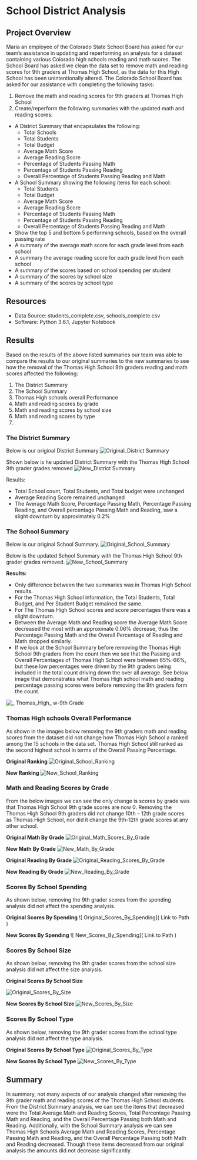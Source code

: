 # School District Analysis 
## Project Overview
Maria an employee of the Colorado State School Board has asked for our team’s assistance in updating and reperforming an analysis for a dataset containing various Colorado high schools reading and math scores. The School Board has asked we clean the data set to remove math and reading scores for 9th graders at Thomas High School, as the data for this High School has been unintentionally altered. The Colorado School Board has asked for our assistance with completing the following tasks:
1. Remove the math and reading scores for 9th graders at Thomas High School
2. Create/reperform the following summaries with the updated math and reading scores:
  - A District Summary that encapsulates the following:
      -  Total Schools
      -  Total Students
      -  Total Budget
      - Average Math Score
      - Average Reading Score
      - Percentage of Students Passing Math
      - Percentage of Students Passing Reading
      - Overall Percentage of Students Passing Reading and Math
  - A School Summary showing the following items for each school:
      - Total Students
      - Total Budget
      - Average Math Score
      - Average Reading Score
      - Percentage of Students Passing Math
      - Percentage of Students Passing Reading
      - Overall Percentage of Students Passing Reading and Math   
  - Show the top 5 and bottom 5 performing schools, based on the overall passing rate
  - A summary of the average math score for each grade level from each school
  - A summary the average reading score for each grade level from each school
  - A summary of the scores based on school spending per student
  - A summary of the scores by school size
  - A summary of the scores by  school type 

## Resources
- Data Source: students_complete.csv, schools_complete.csv
- Software: Python 3.6.1, Jupyter Notebook
## Results 
Based on the results of the above listed summaries our team was able to compare the results to our original summaries to the new summaries to see how the removal of the Thomas High School 9th graders reading and math scores affected the following:
1.	The District Summary
2.	The School Summary
3.	Thomas High schools overall Performance
4.	Math and reading scores by grade
5.	Math and reading scores by school size
6.	Math and reading scores by type
7.	
### The District Summary
Below is our original District Summary
![ Original_District Summary]( https://github.com/lmacera/School_District_Analysis/blob/main/Resources%202/Original_District%20Summary.PNG )

Shown below is he updated District Summary with the Thomas High School 9th grader grades removed 
![ New_District Summary]( https://github.com/lmacera/School_District_Analysis/blob/main/Resources%202/New_District%20Summary.PNG )

Results:
-	Total School count, Total Students, and Total budget were unchanged
-	Average Reading Score remained unchanged
-	The Average Math Score, Percentage Passing Math, Percentage Passing Reading, and Overall percentage Passing Math and Reading, saw a slight downturn by approximately 0.2%
### The School Summary
Below is our original School Summary.
![Original_School_Summary]( https://github.com/lmacera/School_District_Analysis/blob/main/Resources%202/Original_School_Summary.PNG )

Below is the updated School Summary with the Thomas High School 9th grader grades removed. 
![New_School_Summary]( https://github.com/lmacera/School_District_Analysis/blob/main/Resources%202/New_School_Summary.PNG )

**Results:**
-	Only difference between the two summaries was in Thomas High School results.
-	For the Thomas High School information, the Total Students, Total Budget, and Per Student Budget remained the same.
-	For The Thomas High School scores and score percentages there was a slight downturn.
-	Between the Average Math and Reading score the Average Math Score decreased the most with an approximate 0.06% decrease, thus the Percentage Passing Math and the Overall Percentage of Reading and Math dropped similarly. 
-	If we look at the School Summary before removing the Thomas High School 9th graders from the count then we see that the Passing and Overall Percentages of Thomas High School were between 65%-66%, but these low percentages were driven by the 9th graders being included in the total count driving down the over all average. See below image that demonstrates what Thomas High school math and reading percentage passing scores were before removing the 9th graders form the count.

![ _ Thomas_High_ w-9th Grade]( https://github.com/lmacera/School_District_Analysis/blob/main/Resources%202/_%20Thomas_High_%20w-9th%20Grade.PNG )

### Thomas High schools Overall Performance
As shown in the images below removing the 9th graders math and reading scores from the dataset did not change how Thomas High School a ranked among the 15 schools in the data set. Thomas High School still ranked as the second highest school in terms of the Overall Passing Percentage.

**Original Ranking** 
![Original_School_Ranking]( https://github.com/lmacera/School_District_Analysis/blob/main/Resources%202/Original_School_Ranking.PNG )

**New Ranking**
![New_School_Ranking]( https://github.com/lmacera/School_District_Analysis/blob/main/Resources%202/New_School_Ranking.PNG )

### Math and Reading Scores by Grade
From the below images we can see the only change is scores by grade was that Thomas High School 9th grade scores are now 0. Removing the Thomas High School 9th graders did not change 10th – 12th grade scores as Thomas High School, nor did it change the 9th-12th grade scores at any other school.

**Original Math By Grade**
![ Original_Math_Scores_By_Grade]( https://github.com/lmacera/School_District_Analysis/blob/main/Resources%202/Original_Math_Scores_By_Grade.PNG )

**New Math By Grade**
![ New_Math_By_Grade]( https://github.com/lmacera/School_District_Analysis/blob/main/Resources%202/New_Math_By_Grade.PNG )

**Original Reading By Grade**
![ Original_Reading_Scores_By_Grade]( https://github.com/lmacera/School_District_Analysis/blob/main/Resources%202/Original_Reading_Scores_By_Grade.PNG )

**New Reading By Grade**
![ New_Reading_By_Grade]( https://github.com/lmacera/School_District_Analysis/blob/main/Resources%202/New_Reading_By_Grade.PNG )

### Scores By School Spending
As shown below, removing the 9th grader scores from the spending analysis did not affect the spending analysis.

**Original Scores By Spending**
![ Original_Scores_By_Spending]( Link to Path )

**New Scores By Spending**
![ New_Scores_By_Spending]( Link to Path )

### Scores By School Size
As shown below, removing the 9th grader scores from the school size analysis did not affect the size analysis.

**Original Scores By School Size**

![ Original_Scores_By_Size]( https://github.com/lmacera/School_District_Analysis/blob/main/Resources%202/Original_Scores_By_Size.PNG )

**New Scores By School Size**
![ New_Scores_By_Size]( https://github.com/lmacera/School_District_Analysis/blob/main/Resources%202/New_Scores_By_Size.PNG )

### Scores By School Type
As shown below, removing the 9th grader scores from the school type analysis did not affect the type analysis.

**Original Scores By School Type**
![Original_Scores_By_Type]( https://github.com/lmacera/School_District_Analysis/blob/main/Resources%202/Original_Scores_By_Size.PNG )

**New Scores By School Type**
![New_Scores_By_Type]( https://github.com/lmacera/School_District_Analysis/blob/main/Resources%202/New_Scores_By_Type.PNG )

## Summary
In summary, not many aspects of our analysis changed after removing the 9th grader math and reading scores of the Thomas High School students. From the District Summary analysis, we can see the items that decreased were the Total Average Math and Reading Scores, Total Percentage Passing Math and Reading, and the Overall Percentage Passing both Math and Reading. Additionally, with the School Summary analysis we can see Thomas High Schools Average Math and Reading Scores, Percentage Passing Math and Reading, and the Overall Percentage Passing both Math and Reading decreased. Though these items decreased from our original analysis the amounts did not decrease significantly. 
